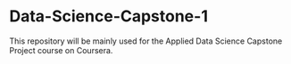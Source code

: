 # Data-Science-Capstone-1
This repository will be mainly used for the Applied Data Science Capstone Project course on Coursera.
